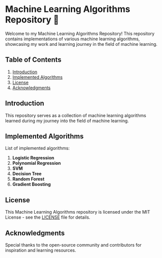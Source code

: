 # Machine Learning Algorithms Repository 🤖

Welcome to my Machine Learning Algorithms Repository! This repository contains implementations of various machine learning algorithms, showcasing my work and learning journey in the field of machine learning.

## Table of Contents

1. [Introduction](#introduction)
2. [Implemented Algorithms](#implemented-algorithms)
3. [License](#license)
4. [Acknowledgments](#acknowledgments)

## Introduction

This repository serves as a collection of machine learning algorithms learned during my journey into the field of machine learning.

## Implemented Algorithms

List of implemented algorithms:

1. **Logistic Regression**
2. **Polynomial Regression**
3. **SVM**
4. **Decision Tree**
5. **Random Forest**
6. **Gradient Boosting**


## License

This Machine Learning Algorithms repository is licensed under the MIT License - see the [LICENSE](LICENSE) file for details.

## Acknowledgments

Special thanks to the open-source community and contributors for inspiration and learning resources.
